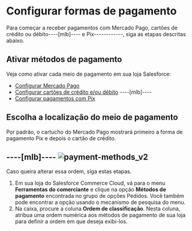 # Configurar formas de pagamento

Para começar a receber pagamentos com Mercado Pago, cartões de crédito ou débito----[mlb]---- e Pix------------, siga as etapas descritas abaixo.

## Ativar métodos de pagamento

Veja como ativar cada meio de pagamento em sua loja Salesforce:

* [Configurar Mercado Pago](/developers/pt/docs/salesforce-commerce-cloud/integration-configuration/payments-configuration/mercadopago)
* [Configurar cartões de crédito e/ou débito](/developers/pt/docs/salesforce-commerce-cloud/integration-configuration/payments-configuration/credit-debit)
----[mlb]----
* [Configurar pagamentos com Pix](/developers/pt/docs/salesforce-commerce-cloud/integration-configuration/payments-configuration/pix)

## Escolha a localização do meio de pagamento

Por padrão, o cartucho do Mercado Pago mostrará primeiro a forma de pagamento Pix e depois o cartão de crédito. 

----[mlb]----
![payment-methods_v2](/images/salesforce/payment-methods_v2.png)
------------

Caso queira alterar essa ordem, siga estas etapas.

1. Em sua loja do Salesforce Commerce Cloud, vá para o menu **Ferramentas do comerciante** e clique na opção **Métodos de pagamento** encontrada no grupo de opções Pedidos. Você também pode encontrar a opção usando o mecanismo de pesquisa do menu.
2. Na caixa, procure a coluna **Ordem de classificação**. Nesta coluna, atribua uma ordem numérica aos métodos de pagamento de sua loja para definir a ordem em que deseja exibi-los.
